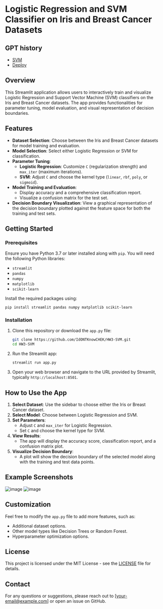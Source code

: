 # Logistic Regression and SVM Classifier on Iris and Breast Cancer Datasets

## GPT history
- [SVM](https://chatgpt.com/share/6725c4ce-22ac-800c-8ed4-cb34c657510b)  
- [Deploy](https://chatgpt.com/share/6725c4ea-4d14-800c-878b-75ee2c37c1d2)

## Overview
This Streamlit application allows users to interactively train and visualize Logistic Regression and Support Vector Machine (SVM) classifiers on the Iris and Breast Cancer datasets. The app provides functionalities for parameter tuning, model evaluation, and visual representation of decision boundaries.

## Features
- **Dataset Selection**: Choose between the Iris and Breast Cancer datasets for model training and evaluation.
- **Model Selection**: Select either Logistic Regression or SVM for classification.
- **Parameter Tuning**:
  - **Logistic Regression**: Customize `C` (regularization strength) and `max_iter` (maximum iterations).
  - **SVM**: Adjust `C` and choose the kernel type (`linear`, `rbf`, `poly`, or `sigmoid`).
- **Model Training and Evaluation**:
  - Display accuracy and a comprehensive classification report.
  - Visualize a confusion matrix for the test set.
- **Decision Boundary Visualization**: View a graphical representation of the decision boundary plotted against the feature space for both the training and test sets.

## Getting Started

### Prerequisites
Ensure you have Python 3.7 or later installed along with `pip`. You will need the following Python libraries:
- `streamlit`
- `pandas`
- `numpy`
- `matplotlib`
- `scikit-learn`

Install the required packages using:

```bash
pip install streamlit pandas numpy matplotlib scikit-learn
```

### Installation
1. Clone this repository or download the `app.py` file:
   ```bash
   git clone https://github.com/IdONTKnowCHEK/HW3-SVM.git
   cd HW3-SVM
   ```

2. Run the Streamlit app:
   ```bash
   streamlit run app.py
   ```

3. Open your web browser and navigate to the URL provided by Streamlit, typically `http://localhost:8501`.

## How to Use the App
1. **Select Dataset**: Use the sidebar to choose either the Iris or Breast Cancer dataset.
2. **Select Model**: Choose between Logistic Regression and SVM.
3. **Set Parameters**:
   - Adjust `C` and `max_iter` for Logistic Regression.
   - Set `C` and choose the kernel type for SVM.
4. **View Results**:
   - The app will display the accuracy score, classification report, and a confusion matrix plot.
5. **Visualize Decision Boundary**:
   - A plot will show the decision boundary of the selected model along with the training and test data points.

## Example Screenshots
![image](https://github.com/user-attachments/assets/8aa86615-5623-4653-8c69-76933010ca5b)
![image](https://github.com/user-attachments/assets/de71a939-91c1-472d-948e-236db9423226)


## Customization
Feel free to modify the `app.py` file to add more features, such as:
- Additional dataset options.
- Other model types like Decision Trees or Random Forest.
- Hyperparameter optimization options.

## License
This project is licensed under the MIT License - see the [LICENSE](LICENSE) file for details.

## Contact
For any questions or suggestions, please reach out to [your-email@example.com] or open an issue on GitHub.

